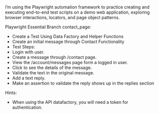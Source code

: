 
I’m using the Playwright automation framework to practice creating and executing end-to-end test scripts on a demo web application, exploring browser interactions, locators, and page object patterns.



Playwright Essential Branch contact_page:

*  Create a Test Using Data Factory and Helper Functions
*  Create an initial message through Contact Functionality
*   Test Steps:
*   Login with user.
*   Create a message through /contact page.
*   View the /account/messages page form a logged in user.
*   Click to see the details of the message.
*   Validate the text in the original message.
*   Add a text reply.
*   Make an assertion to validate the reply shows up in the replies section 

Hints:
*   When using the API datafactory, you will need a token for authentication.
